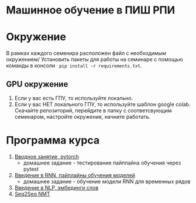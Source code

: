 # Машинное обучение в ПИШ РПИ

# Окружение

В рамках каждого семенира расположен файл с необходимым окружением/ Установить пакеты для работы на семинаре с помощью команды в консоли `` pip install -r requirements.txt``.

## GPU окружение
1. Если у вас есть ГПУ, то используйте локально.
2. Если у вас НЕТ локального ГПУ, то используйте шаблон google colab. Скачайте репозиторий, перейдите в папку с соответсвующим семинаром, настройте окружение, начните работать.

# Программа курса

1. [Вводное занятие, pytorch](https://github.com/ml-dafe/ml_mipt_dafe/tree/main/01_Pytorch_NN)
    - домашнее задание - тестирование пайплайна обучения через pytest
2. [Введение в RNN, пайплайны обучения моделей](https://github.com/ml-dafe/ml_mipt_dafe/tree/main/02_RNN)
    - домашнее задание - обучение модели RNN для временных рядов
3. [Введение в NLP, эмбединги слов]()
4. [Seq2Seq NMT]()